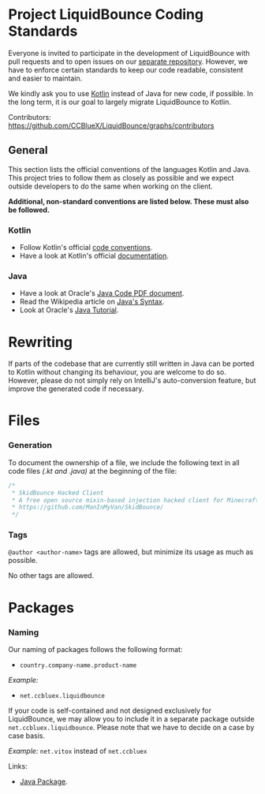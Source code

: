 # Project LiquidBounce Coding Standards
Everyone is invited to participate in the development of LiquidBounce with pull requests and to open issues on our [separate repository](https://github.com/CCBlueX/LiquidBounce1.8-Issues). However, we have to enforce certain standards to keep our code readable, consistent and easier to maintain.

We kindly ask you to use [Kotlin](https://kotlinlang.org/) instead of Java for new code, if possible. In the long term, it is our goal to largely migrate LiquidBounce to Kotlin.

Contributors: https://github.com/CCBlueX/LiquidBounce/graphs/contributors

## General
This section lists the official conventions of the languages Kotlin and Java. This project tries to follow them as closely as possible and we expect outside developers to do the same when working on the client.

**Additional, non-standard conventions are listed below. These must also be followed.**

### Kotlin
* Follow Kotlin's official [code conventions](https://kotlinlang.org/docs/reference/coding-conventions.html#coding-conventions).
* Have a look at Kotlin's official [documentation](https://kotlinlang.org/docs/reference/).

### Java
* Have a look at Oracle's [Java Code PDF document](https://www.oracle.com/technetwork/java/codeconventions-150003.pdf).
* Read the Wikipedia article on [Java's Syntax](https://en.wikipedia.org/wiki/Java_syntax).
* Look at Oracle's [Java Tutorial](https://docs.oracle.com/javase/tutorial/java/).

# Rewriting
If parts of the codebase that are currently still written in Java can be ported to Kotlin without changing its behaviour, you are welcome to do so. However, please do not simply rely on IntelliJ's auto-conversion feature, but improve the generated code if necessary.

# Files
### Generation

To document the ownership of a file, we include the following text in all code files *(.kt and .java)* at the beginning of the file:
```kotlin
/*
 * SkidBounce Hacked Client
 * A free open source mixin-based injection hacked client for Minecraft using Minecraft Forge, Forked from LiquidBounce.
 * https://github.com/ManInMyVan/SkidBounce/
 */
```
 
### Tags
`@author <author-name>` tags are allowed, but minimize its usage as much as possible.

No other tags are allowed.

# Packages
### Naming
Our naming of packages follows the following format:
* `country.company-name.product-name`

*Example:* 
* `net.ccbluex.liquidbounce`

If your code is self-contained and not designed exclusively for LiquidBounce, we may allow you to include it in a separate package outside `net.ccbluex.liquidbounce`. Please note that we have to decide on a case by case basis.
  
*Example:*
`net.vitox` instead of `net.ccbluex`

Links:

* [Java Package](https://en.wikipedia.org/wiki/Java_package "Wikipedia article").
